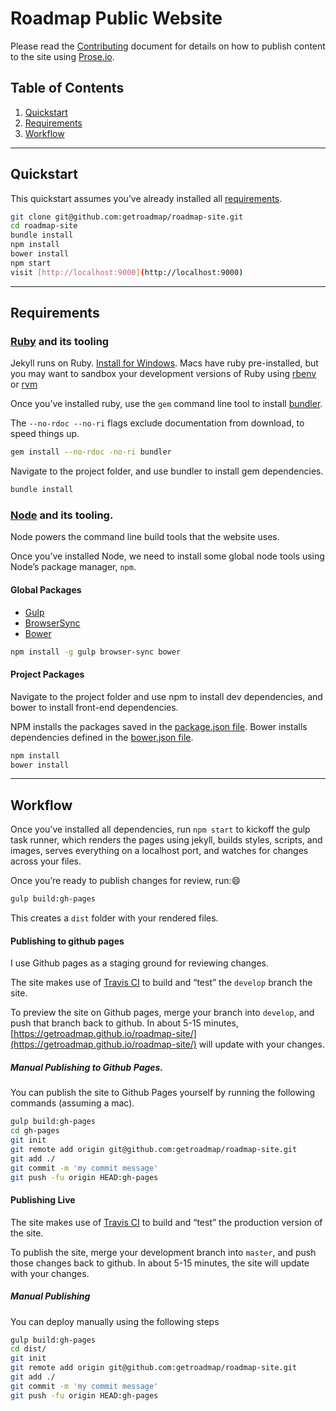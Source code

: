 # Roadmap Public Website

Please read the [Contributing](CONTRIBUTING.md) document for details on how to publish content to the site using [Prose.io](https://prose.io).

## Table of Contents

1. [Quickstart](#quickstart)
1. [Requirements](#requirements)
1. [Workflow](#workflow)

- - -

## Quickstart

This quickstart assumes you’ve already installed all [requirements](#requirements).

```bash
git clone git@github.com:getroadmap/roadmap-site.git
cd roadmap-site
bundle install
npm install
bower install
npm start
visit [http://localhost:9000](http://localhost:9000) 
```

- - -

## Requirements

### [Ruby](https://ruby-lang.org) and its tooling

Jekyll runs on Ruby. [Install for Windows](http://rubyinstaller.org/downloads/). Macs have ruby pre-installed, but you may want to sandbox your development versions of Ruby using [rbenv](http://rbenv.org) or [rvm](https://rvm.io)

Once you’ve installed ruby, use the `gem` command line tool to install [bundler](https://bundler.io).

The `--no-rdoc --no-ri` flags exclude documentation from download, to speed things up.

```bash
gem install --no-rdoc -no-ri bundler
```

Navigate to the project folder, and use bundler to install gem dependencies.

```bash
bundle install
```

### [Node](https://nodejs.org/en/download/) and its tooling.

Node powers the command line build tools that the website uses.

Once you’ve installed Node, we need to install some global node tools using Node’s package manager, `npm`.

#### Global Packages

- [Gulp](https://gulpjs.com)
- [BrowserSync](https://browsersync.io)
- [Bower](https://bower.io)

```bash
npm install -g gulp browser-sync bower
```

#### Project Packages

Navigate to the project folder and use npm to install dev dependencies, and bower to install front-end dependencies.

NPM installs the packages saved in the [package.json file](https://github.com/getroadmap/roadmap-site/blob/master/package.json). Bower installs dependencies defined in the [bower.json file](https://github.com/getroadmap/roadmap-site/blob/master/bower.json).

```bash
npm install
bower install
```

- - -

## Workflow

Once you’ve installed all dependencies, run `npm start` to kickoff the gulp task runner, which renders the pages using jekyll, builds styles, scripts, and images, serves everything on a localhost port, and watches for changes across your files.

Once you’re ready to publish changes for review, run::smile:

```bash
gulp build:gh-pages
```

This creates a `dist` folder with your rendered files.

#### Publishing to github pages

I use Github pages as a staging ground for reviewing changes.

The site makes use of [Travis CI](https://travis-ci.org) to build and “test” the `develop` branch the site.

To preview the site on Github pages, merge your branch into `develop`, and push that branch back to github. In about 5-15 minutes, [https://getroadmap.github.io/roadmap-site/](https://getroadmap.github.io/roadmap-site/) will update with your changes.

##### Manual Publishing to Github Pages.

You can publish the site to Github Pages yourself by running the following commands (assuming a mac).

```bash
gulp build:gh-pages
cd gh-pages
git init
git remote add origin git@github.com:getroadmap/roadmap-site.git
git add ./
git commit -m 'my commit message'
git push -fu origin HEAD:gh-pages
```

#### Publishing Live

The site makes use of [Travis CI](https://travis-ci.org) to build and “test” the production version of the site.

To publish the site, merge your development branch into `master`, and push those changes back to github. In about 5-15 minutes, the site will update with your changes.

##### Manual Publishing

You can deploy manually using the following steps

```bash
gulp build:gh-pages
cd dist/
git init
git remote add origin git@github.com:getroadmap/roadmap-site.git
git add ./
git commit -m 'my commit message'
git push -fu origin HEAD:gh-pages
```
